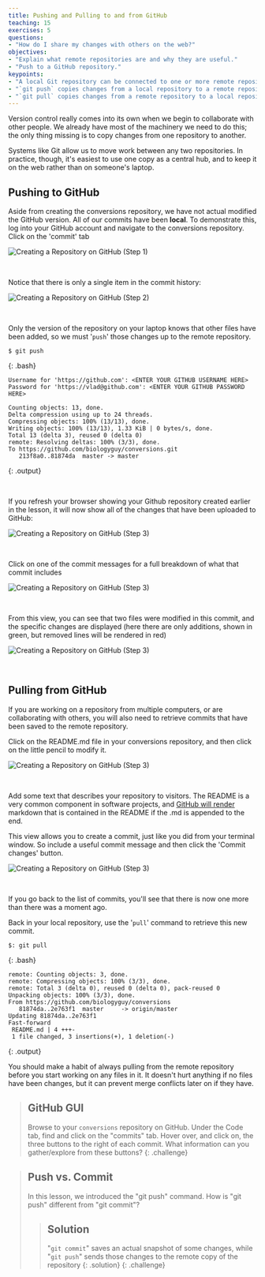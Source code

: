 ```yaml
---
title: Pushing and Pulling to and from GitHub
teaching: 15
exercises: 5
questions:
- "How do I share my changes with others on the web?"
objectives:
- "Explain what remote repositories are and why they are useful."
- "Push to a GitHub repository."
keypoints:
- "A local Git repository can be connected to one or more remote repositories."
- "`git push` copies changes from a local repository to a remote repository."
- "`git pull` copies changes from a remote repository to a local repository."
---
```


Version control really comes into its own when we begin to collaborate with
other people.  We already have most of the machinery we need to do this; the
only thing missing is to copy changes from one repository to another.

Systems like Git allow us to move work between any two repositories.  In
practice, though, it's easiest to use one copy as a central hub, and to keep it
on the web rather than on someone's laptop.

## Pushing to GitHub

Aside from creating the conversions repository, we have not actual
 modified the GitHub version. All of our commits have been **local**. To
 demonstrate this, log into your GitHub account and navigate to the
 conversions repository. Click on the 'commit' tab

![Creating a Repository on GitHub (Step 1)](../fig/github-changes-01.png)

&nbsp;

Notice that there is only a single item in the commit history:

![Creating a Repository on GitHub (Step 2)](../fig/github-changes-02.png)

&nbsp;

Only the version of the repository on your laptop knows that other files
 have been added, so we must '`push`' those changes up to the remote repository.
 
~~~
$ git push
~~~
{: .bash}

~~~
Username for 'https://github.com': <ENTER YOUR GITHUB USERNAME HERE>
Password for 'https://vlad@github.com': <ENTER YOUR GITHUB PASSWORD HERE>

Counting objects: 13, done.
Delta compression using up to 24 threads.
Compressing objects: 100% (13/13), done.
Writing objects: 100% (13/13), 1.33 KiB | 0 bytes/s, done.
Total 13 (delta 3), reused 0 (delta 0)
remote: Resolving deltas: 100% (3/3), done.
To https://github.com/biologyguy/conversions.git
   213f8a0..81874da  master -> master
~~~
{: .output}

&nbsp;

If you refresh your browser showing your Github repository created earlier in the lesson, it will
now show all of the changes that have been uploaded to GitHub:

![Creating a Repository on GitHub (Step 3)](../fig/github-changes-03.png)

&nbsp;

Click on one of the commit messages for a full breakdown of what that
 commit includes

![Creating a Repository on GitHub (Step 3)](../fig/github-changes-04.png)

&nbsp;

From this view, you can see that two files were modified in this commit,
 and the specific changes are displayed (here there are only additions,
 shown in green, but removed lines will be rendered in red)

![Creating a Repository on GitHub (Step 3)](../fig/github-changes-05.png)

&nbsp;

## Pulling from GitHub

If you are working on a repository from multiple computers, or are
 collaborating with others, you will also need to retrieve commits that
 have been saved to the remote repository.
 
Click on the README.md file in your conversions repository, and then
 click on the little pencil to modify it.
 
![Creating a Repository on GitHub (Step 3)](../fig/github-changes-06.png)

&nbsp;

Add some text that describes your repository to visitors. The README is
 a very common component in software projects, and 
 [GitHub will render](https://github.com/adam-p/markdown-here/wiki/Markdown-Cheatsheet)
 markdown that is contained in the README if the .md is appended to the
 end.

This view allows you to create a commit, just like you did from your
 terminal window. So include a useful commit message and then click
 the 'Commit changes' button.

![Creating a Repository on GitHub (Step 3)](../fig/github-changes-07.png)

&nbsp;

If you go back to the list of commits, you'll see that there is now one
 more than there was a moment ago.
 
Back in your local repository, use the '`pull`' command to retrieve this
 new commit.
 
~~~
$: git pull
~~~
{: .bash}

~~~
remote: Counting objects: 3, done.
remote: Compressing objects: 100% (3/3), done.
remote: Total 3 (delta 0), reused 0 (delta 0), pack-reused 0
Unpacking objects: 100% (3/3), done.
From https://github.com/biologyguy/conversions
   81874da..2e763f1  master     -> origin/master
Updating 81874da..2e763f1
Fast-forward
 README.md | 4 +++-
 1 file changed, 3 insertions(+), 1 deletion(-)
~~~
{: .output}

You should make a habit of always pulling from the remote repository
 before you start working on any files in it. It doesn't hurt anything
 if no files have been changes, but it can prevent merge conflicts
 later on if they have.

> ## GitHub GUI
>
> Browse to your `conversions` repository on GitHub.
> Under the Code tab, find and click on the "commits" tab.
> Hover over, and click on, the three buttons to the right of each commit.
> What information can you gather/explore from these buttons?
{: .challenge}

> ## Push vs. Commit
>
> In this lesson, we introduced the "git push" command.
> How is "git push" different from "git commit"?
>
> > ## Solution
> >
> > "`git commit`" saves an actual snapshot of some changes, while
> > "`git push`" sends those changes to the remote copy of the repository
> {: .solution}
{: .challenge}
